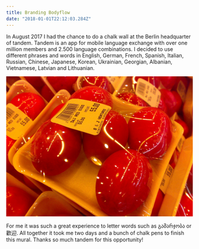 ```yaml
---
title: Branding Bodyflow
date: "2018-01-01T22:12:03.284Z"
---
```


In August 2017 I had the chance to do a chalk wall at the Berlin headquarter of tandem. Tandem is an app for mobile language exchange with over one million members and 2.500 language combinations.
I decided to use different phrases and words in English, German, French, Spanish, Italian, Russian, Chinese, Japanese, Korean, Ukrainian, Georgian, Albanian, Vietnamese, Latvian and Lithuanian.

![Chinese Salty Egg](./salty_egg.jpg)


For me it was such a great experience to letter words such as გამარჯობა or 歡迎.
All together it took me two days and a bunch of chalk pens to finish this mural.
Thanks so much tandem for this opportunity!
